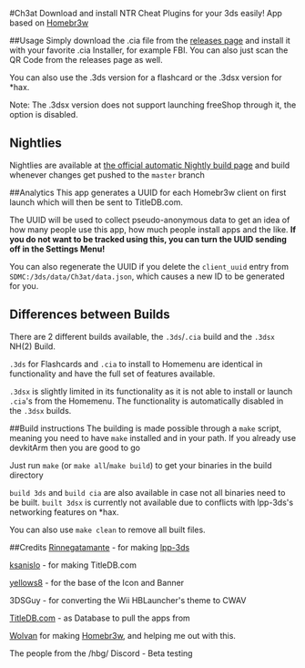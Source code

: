#Ch3at
Download and install NTR Cheat Plugins for your 3ds easily! App based on [Homebr3w](https://github.com/Wolvan/Homebr3w)

##Usage
Simply download the .cia file from the [releases page](https://github.com/no1dead/Ch3at/releases) and install it with your favorite .cia Installer, for example FBI. You can also just scan the QR Code from the releases page as well.

You can also use the .3ds version for a flashcard or the .3dsx version for *hax.

Note: The .3dsx version does not support launching freeShop through it, the option is disabled.

## Nightlies
Nightlies are available at [the official automatic Nightly build page](https://wolvan.github.io/Homebr3w/build/) and build whenever changes get pushed to the `master` branch

##Analytics
This app generates a UUID for each Homebr3w client on first launch which will then be sent to TitleDB.com.

The UUID will be used to collect pseudo-anonymous data to get an idea of how many people use this app, how much people install apps and the like. **If you do not want to be tracked using this, you can turn the UUID sending off in the Settings Menu!**

You can also regenerate the UUID if you delete the `client_uuid` entry from `SDMC:/3ds/data/Ch3at/data.json`, which causes a new ID to be generated for you.

## Differences between Builds
There are 2 different builds available, the `.3ds`/`.cia` build and the `.3dsx` NH(2) Build.

`.3ds` for Flashcards and `.cia` to install to Homemenu are identical in functionality and have the full set of features available.

`.3dsx` is slightly limited in its functionality as it is not able to install or launch `.cia`'s from the Homemenu. The functionality is automatically disabled in the `.3dsx` builds.

##Build instructions
The building is made possible through a `make` script, meaning you need to have `make` installed and in your path. If you already use devkitArm then you are good to go

Just run `make` (or `make all`/`make build`) to get your binaries in the build directory

`build 3ds` and `build cia` are also available in case not all binaries need to be built. `built 3dsx` is currently not available due to conflicts with lpp-3ds's networking features on *hax.

You can also use `make clean` to remove all built files.

##Credits
[Rinnegatamante](https://github.com/Rinnegatamante/) - for making [lpp-3ds](https://github.com/Rinnegatamante/lpp-3ds)

[ksanislo](https://github.com/ksanislo) - for making TitleDB.com

[yellows8](https://github.com/yellows8) - for the base of the Icon and Banner

3DSGuy - for converting the Wii HBLauncher's theme to CWAV

[TitleDB.com](https://titledb.com/) - as Database to pull the apps from

[Wolvan](https://github.com/Wolvan/) for making [Homebr3w](https://github.com/Wolvan/homebr3w), and helping me out with this.

The people from the /hbg/ Discord - Beta testing
